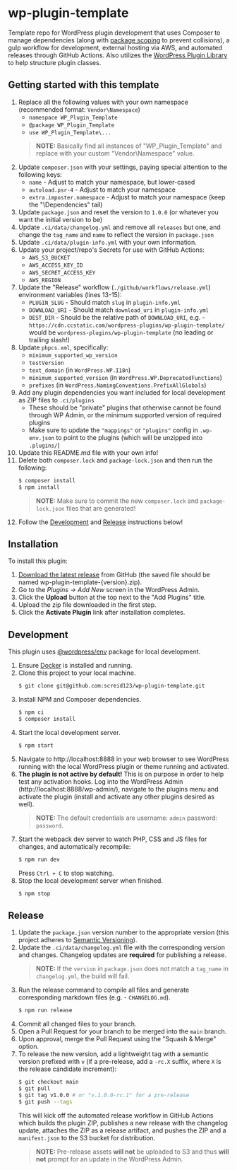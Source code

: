 # wp-plugin-template

Template repo for WordPress plugin development that uses Composer to manage dependencies (along with 
[package scoping](https://github.com/TypistTech/imposter-plugin) to prevent collisions), a gulp workflow for development, 
external hosting via AWS, and automated releases through GitHub Actions. Also utilizes the 
[WordPress Plugin Library](https://github.com/cedaro/wp-plugin) to help structure plugin classes.

## Getting started with this template

1. Replace all the following values with your own namespace (recommended format: `Vendor\Namespace`)
   - `namespace WP_Plugin_Template`
   - `@package WP_Plugin_Template`
   - `use WP_Plugin_Template\...`
   > **NOTE:** Basically find all instances of "WP_Plugin_Template" and replace with your custom "Vendor\Namespace" value.
2. Update `composer.json` with your settings, paying special attention to the following keys:
   - `name` - Adjust to match your namespace, but lower-cased
   - `autoload.psr-4` - Adjust to match your namespace
   - `extra.imposter.namespace` - Adjust to match your namespace (keep the "\\Dependencies" tail)
3. Update `package.json` and reset the version to `1.0.0` (or whatever you want the initial version to be)
4. Update `.ci/data/changelog.yml` and remove all `releases` but one, and change the `tag_name` and `name` to reflect 
   the version in `package.json`  
5. Update `.ci/data/plugin-info.yml` with your own information.
6. Update your project/repo's Secrets for use with GitHub Actions:
   - `AWS_S3_BUCKET`
   - `AWS_ACCESS_KEY_ID`
   - `AWS_SECRET_ACCESS_KEY`
   - `AWS_REGION`
7. Update the "Release" workflow (`./github/workflows/release.yml`) environment variables (lines 13-15):
   - `PLUGIN_SLUG` - Should match `slug` in `plugin-info.yml`
   - `DOWNLOAD_URI` - Should match `download_uri` in `plugin-info.yml`
   - `DEST_DIR` - Should be the relative path of `DOWNLOAD_URI`, e.g. - 
     `https://cdn.ccstatic.com/wordpress-plugins/wp-plugin-template/` would be `wordpress-plugins/wp-plugin-template`
     (no leading or trailing slash!)
8. Update `phpcs.xml`, specifically:
   - `minimum_supported_wp_version`
   - `testVersion`
   - `text_domain` (in `WordPress.WP.I18n`)
   - `minimum_supported_version` (in `WordPress.WP.DeprecatedFunctions`)
   - `prefixes` (in `WordPress.NamingConventions.PrefixAllGlobals`)
9. Add any plugin dependencies you want included for local development as ZIP files to `.ci/plugins`
   - These should be "private" plugins that otherwise cannot be found through WP Admin, or the minimum supported version
     of required plugins
   - Make sure to update the `"mappings"` or `"plugins"` config in `.wp-env.json` to point to the plugins (which will be
     unzipped into `.plugins/`)
10. Update this README.md file with your own info!
11. Delete both `composer.lock` and `package-lock.json` and then run the following:
    ```bash
    $ composer install
    $ npm install
    ```
    > **NOTE:** Make sure to commit the new `composer.lock` and `package-lock.json` files that are generated!
12. Follow the [Development](#development) and [Release](#release) instructions below!

## Installation

To install this plugin:

1. [Download the latest release](https://github.com/screid123/wp-plugin-template/releases) from GitHub (the saved file
   should be named wp-plugin-template-{version}.zip).
2. Go to the _Plugins → Add New_ screen in the WordPress Admin.
3. Click the **Upload** button at the top next to the "Add Plugins" title.
4. Upload the zip file downloaded in the first step.
5. Click the **Activate Plugin** link after installation completes.

## Development

This plugin uses [@wordpress/env](https://developer.wordpress.org/block-editor/reference-guides/packages/packages-env/)
package for local development.

1. Ensure [Docker](https://docs.docker.com/docker-for-mac/install/) is installed and running.
2. Clone this project to your local machine.
   ```bash
   $ git clone git@github.com:screid123/wp-plugin-template.git
   ```
3. Install NPM and Composer dependencies.
   ```bash
   $ npm ci
   $ composer install
   ```
4. Start the local development server.
   ```bash
   $ npm start
   ```
5. Navigate to http://localhost:8888 in your web browser to see WordPress running with the local WordPress plugin or
   theme running and activated.
6. **The plugin is not active by default!** This is on purpose in order to help test any activation hooks. Log into the 
   WordPress Admin (http://localhost:8888/wp-admin/), navigate to the plugins menu and activate the plugin (install and 
   activate any other plugins desired as well).
   > **NOTE:** The default credentials are username: `admin` password: `password`.
7. Start the webpack dev server to watch PHP, CSS and JS files for changes, and automatically recompile:
   ```bash
   $ npm run dev
   ```
   Press `Ctrl + C` to stop watching.
8. Stop the local development server when finished.
   ```bash
   $ npm stop
   ```

## Release

1. Update the `package.json` version number to the appropriate version (this project adheres to
   [Semantic Versioning](https://semver.org/spec/v2.0.0.html)).
2. Update the `.ci/data/changelog.yml` file with the corresponding version and changes. Changelog updates are
   **required** for publishing a release.
   > **NOTE:** If the `version` in `package.json` does not match a `tag_name` in `changelog.yml`, the build will fail.
3. Run the release command to compile all files and generate corresponding markdown files (e.g. - `CHANGELOG.md`).
   ```bash
   $ npm run release
   ```
4. Commit all changed files to your branch.
5. Open a Pull Request for your branch to be merged into the `main` branch.
6. Upon approval, merge the Pull Request using the "Squash & Merge" option.
7. To release the new version, add a lightweight tag with a semantic version prefixed with `v` (if a pre-release, add a
   `-rc.X` suffix, where `X` is the release candidate increment):
   ```bash
   $ git checkout main
   $ git pull
   $ git tag v1.0.0 # or "v.1.0.0-rc.1" for a pre-release
   $ git push --tags
   ```
   This will kick off the automated release workflow in GitHub Actions which builds the plugin ZIP, publishes a new
   release with the changelog update, attaches the ZIP as a release artifact, and pushes the ZIP and a `manifest.json` 
   to the S3 bucket for distribution.
   > **NOTE:** Pre-release assets **will not** be uploaded to S3 and thus **will not** prompt for an update in the
   > WordPress Admin.